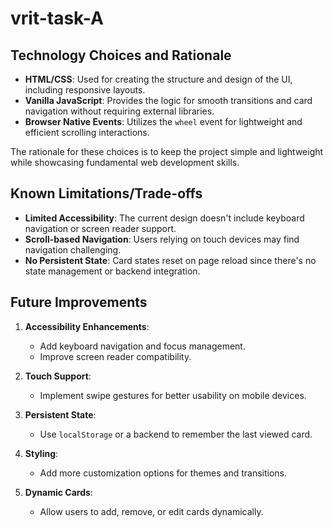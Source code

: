 # vrit-task-A
## Technology Choices and Rationale

- **HTML/CSS**: Used for creating the structure and design of the UI, including responsive layouts.
- **Vanilla JavaScript**: Provides the logic for smooth transitions and card navigation without requiring external libraries.
- **Browser Native Events**: Utilizes the `wheel` event for lightweight and efficient scrolling interactions.

The rationale for these choices is to keep the project simple and lightweight while showcasing fundamental web development skills.

## Known Limitations/Trade-offs

- **Limited Accessibility**: The current design doesn't include keyboard navigation or screen reader support.
- **Scroll-based Navigation**: Users relying on touch devices may find navigation challenging.
- **No Persistent State**: Card states reset on page reload since there's no state management or backend integration.

## Future Improvements

1. **Accessibility Enhancements**:
   - Add keyboard navigation and focus management.
   - Improve screen reader compatibility.

2. **Touch Support**:
   - Implement swipe gestures for better usability on mobile devices.

3. **Persistent State**:
   - Use `localStorage` or a backend to remember the last viewed card.

4. **Styling**:
   - Add more customization options for themes and transitions.

5. **Dynamic Cards**:
   - Allow users to add, remove, or edit cards dynamically.
